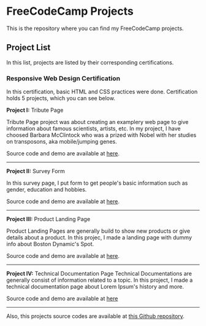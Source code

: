 # FreeCodeCamp Projects
This is the repository where you can find my FreeCodeCamp projects.

## Project List
In this list, projects are listed by their corresponding certifications.

### Responsive Web Design Certification

In this certification, basic HTML and CSS practices were done. Certification holds 5 projects, which you can see below. 

**Project I:** Tribute Page
   
Tribute Page project was about creating an examplery web page to give information about famous scientists, artists, etc. In my project, I have choosed Barbara McClintock who was a prized with Nobel with her studies on transposons, aka mobile/jumping genes.

Source code and demo are available at [here](https://codepen.io/cilgaiscan/pen/KKpYpQz).

---
**Project II:** Survey Form
  
In this survey page, I put form to get people's basic information such as gender, education and hobbies.

Source code and demo are available at [here](https://codepen.io/cilgaiscan/pen/jOPjzOE).

---
**Project III:** Product Landing Page
 
Product Landing Pages are generally build to show new products or give details about a product. In this projec, I made a landing page with dummy info about Boston Dynamic's Spot.

Source code and demo are available at [here](https://codepen.io/cilgaiscan/pen/WNQdPbM).

---
**Project IV:** Technical Documentation Page
Technical Documentations are generally consist of information related to a topic. In this project, I made a technical documentation page about Lorem Ipsum's history and more. 

Source code and demo are available at [here](https://codepen.io/cilgaiscan/pen/mdVGyEa)

---
Also, this projects source codes are available at [this Github repository](https://github.com/CilgaIscan/FCC-RWD-Projects).
